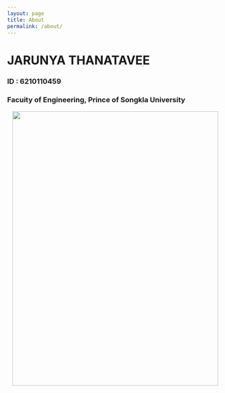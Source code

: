 ```yaml
---
layout: page
title: About
permalink: /about/
---
```


# JARUNYA THANATAVEE
### ID : 6210110459
### Facuity of Engineering, Prince of Songkla University

<p align="center">
<img src="https://scontent.fkdt2-1.fna.fbcdn.net/v/t1.6435-9/155115575_3536946843094497_3964482338107918165_n.jpg?_nc_cat=106&ccb=1-5&_nc_sid=0debeb&_nc_eui2=AeFxlT-iiTT6jy4XgTfQ3DcUitZiOx4k2OSK1mI7HiTY5LKIwddlZ3o9GSJILjDZPS43Ai5jQzcHTj-6ueE4078L&_nc_ohc=meXZyAhG0UsAX-pKZx0&_nc_ht=scontent.fkdt2-1.fna&oh=00_AT9IyiMdq_tERlikdkqbUzG3UANINmJzuGwNA7q7A-ZGvg&oe=61EB1300" ait="profile" width="480" height="640"/>
</p>